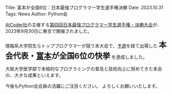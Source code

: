 Title: 富本が全国6位：日本最強プログラマー学生選手権決勝
Date: 2023.10.31
Tags: News
Author: Python会

[AtCoder社](https://atcoder.jp)の主催する[第四回日本最強プログラマー学生選手権・決勝大会](https://atcoder.jp/contests/jsc2023-final/)が、2023年9月30日に東京で開催されました。

情報系大学院生らトッププログラマーが競う本大会で、[予選](https://atcoder.jp/contests/abc313/)を経て出場した
**<font size="5">本会代表・[富本]({author}富本)が全国6位の快挙</font>**
を達成しました。

大阪大学医学部で本格的なプログラミングの普及と技術向上に努めてきた本会の、大きな成果といえます。

今後もPython会会員の活躍にご注目ください。
よろしくお願いいたします。
